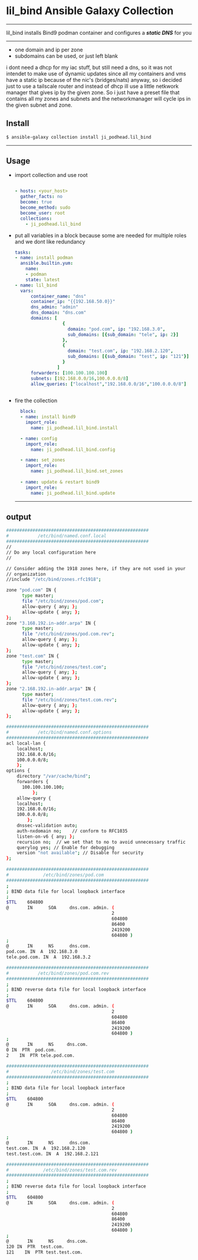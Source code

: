 # lil_bind Ansible Galaxy Collection 
  

---
lil_bind installs  Bind9 podman container and configures a ***static DNS*** for you

---
- one domain and ip per zone
- subdomains can be used, or just left blank
  
i dont need a dhcp for my iac stuff, but still need a dns, so it was not intendet to make use of dynamic updates since all my containers and vms have a static ip because of the nic's (bridges/nats) anyway, so i decided just to use a tailscale router and instead of dhcp ill use a little netkwork manager that gives ip by the given zone. So i just have a preset file that contains all my zones and subnets and the networkmanager will cycle ips in the given subnet and zone.

## Install
```bash
$ ansible-galaxy collection install ji_podhead.lil_bind
```
---

## Usage
- import collection and use root
      
    ```yaml
    
    - hosts: <your_host>
      gather_facts: no
      become: true
      become_method: sudo
      become_user: root
      collections:
        - ji_podhead.lil_bind 
    ```
    
- put all variables in a block because some are needed  for multiple roles and we dont like redundancy
  
    ```yaml
  tasks:
    - name: install podman
      ansible.builtin.yum:
        name:
        - podman
        state: latest
    - name: lil_bind
      vars:
          container_name: "dns"
          container_ip: "{{192.168.50.0}}"        
          dns_admin: "admin"
          dns_domain: "dns.com"
          domains: [
                      {
                        domain: "pod.com", ip: "192.168.3.0",
                        sub_domains: [{sub_domain: "tele", ip: 2}]
                      },
                      {
                        domain: "test.com", ip: "192.168.2.120",
                        sub_domains: [{sub_domain: "test", ip: "121"}]
                      }
                    ]        
          forwarders: [100.100.100.100]
          subnets: [192.168.0.0/16,100.0.0.0/8]
          allow_queries: ["localhost","192.168.0.0/16","100.0.0.0/8"]
      
    ```
    
- fire the collection
    ```yaml      
      block:
      - name: install bind9
        import_role: 
          name: ji_podhead.lil_bind.install

      - name: config
        import_role: 
          name: ji_podhead.lil_bind.config

      - name: set_zones
        import_role: 
          name: ji_podhead.lil_bind.set_zones
      
      - name: update & restart bind9
        import_role:
          name: ji_podhead.lil_bind.update
    ```
    
    --- 

## output
```bash
######################################################
#           /etc/bind/named.conf.local
######################################################
//
// Do any local configuration here
//

// Consider adding the 1918 zones here, if they are not used in your
// organization
//include "/etc/bind/zones.rfc1918";

zone "pod.com" IN {  
      type master;     
      file "/etc/bind/zones/pod.com";    
      allow-query { any; };   
      allow-update { any; };  
};      
zone "3.168.192.in-addr.arpa" IN {       
      type master;     
      file "/etc/bind/zones/pod.com.rev";     
      allow-query { any; };   
      allow-update { any; };  
};      
zone "test.com" IN {  
      type master;     
      file "/etc/bind/zones/test.com";    
      allow-query { any; };   
      allow-update { any; };  
};      
zone "2.168.192.in-addr.arpa" IN {       
      type master;     
      file "/etc/bind/zones/test.com.rev";     
      allow-query { any; };   
      allow-update { any; };  
};

######################################################
#           /etc/bind/named.conf.options
######################################################
acl local-lan { 
    localhost;
    192.168.0.0/16;
    100.0.0.0/8;
    };
options {
    directory "/var/cache/bind";
    forwarders {
      100.100.100.100;
          };
    allow-query { 
    localhost;
    192.168.0.0/16;
    100.0.0.0/8;
        };
    dnssec-validation auto;
    auth-nxdomain no;    // conform to RFC1035
    listen-on-v6 { any; };
    recursion no;  // we set that to no to avoid unnecessary traffic
    querylog yes; // Enable for debugging
    version "not available"; // Disable for security
};
 
######################################################
#             /etc/bind/zones/pod.com
######################################################
;
; BIND data file for local loopback interface
;
$TTL    604800
@       IN      SOA     dns.com. admin. ( 
                                        2    
                                        604800     
                                        86400   
                                        2419200    
                                        604800 )      
;
@       IN      NS      dns.com.
pod.com. IN  A  192.168.3.0
tele.pod.com. IN  A  192.168.3.2

######################################################
#           /etc/bind/zones/pod.com.rev
######################################################
;
; BIND reverse data file for local loopback interface
;
$TTL    604800
@       IN      SOA     dns.com. admin. ( 
                                        2    
                                        604800     
                                        86400   
                                        2419200    
                                        604800 )      
;
@       IN      NS     dns.com.
0 IN  PTR  pod.com.
2    IN  PTR tele.pod.com.

######################################################
#                /etc/bind/zones/test.com
######################################################
;
; BIND data file for local loopback interface
;
$TTL    604800
@       IN      SOA     dns.com. admin. ( 
                                        2    
                                        604800     
                                        86400   
                                        2419200    
                                        604800 )      
;
@       IN      NS      dns.com.
test.com. IN  A  192.168.2.120
test.test.com. IN  A  192.168.2.121

######################################################
#             /etc/bind/zones/test.com.rev
######################################################
;
; BIND reverse data file for local loopback interface
;
$TTL    604800
@       IN      SOA     dns.com. admin. ( 
                                        2    
                                        604800     
                                        86400   
                                        2419200    
                                        604800 )      
;
@       IN      NS     dns.com.
120 IN  PTR  test.com.
121    IN  PTR test.test.com.
```
